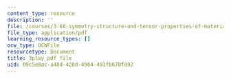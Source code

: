 ```yaml
---
content_type: resource
description: ''
file: /courses/3-60-symmetry-structure-and-tensor-properties-of-materials-fall-2005/09c5e8aca48d428d4964491fb670f092_cUzZ-qu3xws.pdf
file_type: application/pdf
learning_resource_types: []
ocw_type: OCWFile
resourcetype: Document
title: 3play pdf file
uid: 09c5e8ac-a48d-428d-4964-491fb670f092
---
```


